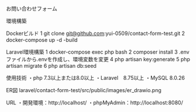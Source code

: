 お問い合わせフォーム

環境構築

Dockerビルド
1 git clone git@github.com:yui-0509/contact-form-test.git
2 docker-compose up -d -build

Laravel環境構築
1 docker-compose exec php bash
2 composer install
3 .envファイルから.envを作成し、環境変数を変更
4 php artisan key:generate
5 php artisan migrate
6 php artisan db:seed

使用技術
・php 7.3以上または8.0以上
・Laravel　8.75以上
・MySQL 8.0.26

ER図
laravel/contact-form-test/src/public/images/er_drawio.png

URL
・開発環境：http://localhost/
・phpMyAdmin：http://localhost:8080/
